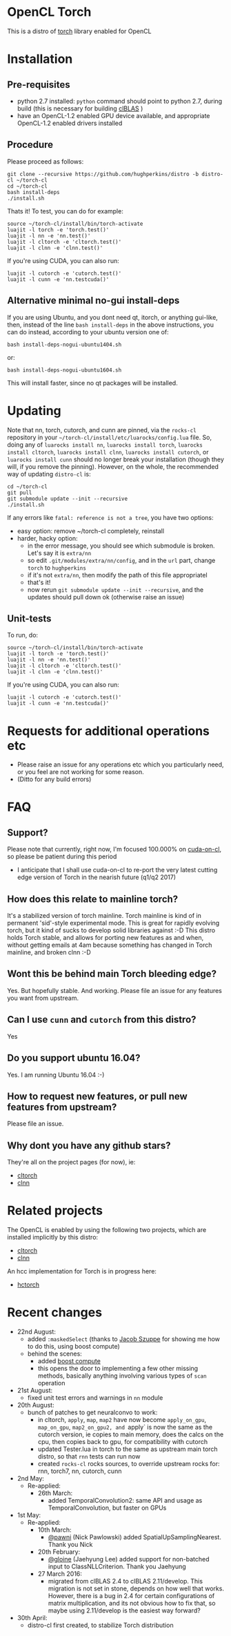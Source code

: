 # OpenCL Torch

This is a distro of [torch](http://torch.ch) library enabled for OpenCL

# Installation

## Pre-requisites

* python 2.7 installed: `python` command should point to python 2.7, during build (this is necessary for building [clBLAS](https://github.com/clMathLibraries/clBLAS) )
* have an OpenCL-1.2 enabled GPU device available, and appropriate OpenCL-1.2 enabled drivers installed

## Procedure

Please proceed as follows:
```
git clone --recursive https://github.com/hughperkins/distro -b distro-cl ~/torch-cl
cd ~/torch-cl
bash install-deps
./install.sh
```
Thats it!  To test, you can do for example:
```
source ~/torch-cl/install/bin/torch-activate
luajit -l torch -e 'torch.test()'
luajit -l nn -e 'nn.test()'
luajit -l cltorch -e 'cltorch.test()'
luajit -l clnn -e 'clnn.test()'
```
If you're using CUDA, you can also run:
```
luajit -l cutorch -e 'cutorch.test()'
luajit -l cunn -e 'nn.testcuda()'
```

## Alternative minimal no-gui install-deps

If you are using Ubuntu, and you dont need qt, itorch, or anything gui-like, then, instead of the line `bash install-deps` in the above instructions,
you can do instead, according to your ubuntu version one of:
```
bash install-deps-nogui-ubuntu1404.sh
```
or:
```
bash install-deps-nogui-ubuntu1604.sh
```

This will install faster, since no qt packages will be installed.

# Updating

Note that nn, torch, cutorch, and cunn are pinned, via the `rocks-cl` repository in your `~/torch-cl/install/etc/luarocks/config.lua` file.
So, doing any of `luarocks install nn`, `luarocks install torch`, `luarocks install cltorch`, `luarocks install clnn`,
`luarocks install cutorch`, or `luarocks install cunn` should no longer break your installation (though they will, if you remove
the pinning).  However, on the whole, the recommended way of updating `distro-cl` is:
```
cd ~/torch-cl
git pull
git submodule update --init --recursive
./install.sh
```
If any errors like `fatal: reference is not a tree`, you have two options:
* easy option: remove ~/torch-cl completely, reinstall
* harder, hacky option:
  * in the error message, you should see which submodule is broken.  Let's say it is `extra/nn`
  * so edit `.git/modules/extra/nn/config`, and in the `url` part, change `torch` to `hughperkins`
  * if it's not `extra/nn`, then modify the path of this file appropriatel
  * that's it!
  * now rerun `git submodule update --init --recursive`, and the updates should pull down ok (otherwise raise an issue)

## Unit-tests

To run, do:
```
source ~/torch-cl/install/bin/torch-activate
luajit -l torch -e 'torch.test()'
luajit -l nn -e 'nn.test()'
luajit -l cltorch -e 'cltorch.test()'
luajit -l clnn -e 'clnn.test()'
```
If you're using CUDA, you can also run:
```
luajit -l cutorch -e 'cutorch.test()'
luajit -l cunn -e 'nn.testcuda()'
```

# Requests for additional operations etc

* Please raise an issue for any operations etc which you particularly need, or you feel are not working for some reason.
* (Ditto for any build errors)

# FAQ

## Support?

Please note that currently, right now, I'm focused 100.000% on [cuda-on-cl](https://github.com/hughperkins/cuda-on-cl), so please be patient during this period
- I anticipate that I shall use cuda-on-cl to re-port the very latest cutting edge version of Torch in the nearish future (q1/q2 2017)

## How does this relate to mainline torch?

It's a stabilized version of torch mainline.  Torch mainline is kind of in permanent 'sid'-style
experimental mode.  This is great for rapidly evolving torch, but it kind of sucks to develop solid
libraries against :-D  This distro holds Torch stable, and allows for porting new features as and when,
without getting emails at 4am because something has changed in Torch mainline, and broken clnn :-D

## Wont this be behind main Torch bleeding edge?

Yes.  But hopefully stable.  And working.  Please file an issue for any features you want from upstream.

## Can I use `cunn` and `cutorch` from this distro?

Yes

## Do you support ubuntu 16.04?

Yes.  I am running Ubuntu 16.04 :-)

## How to request new features, or pull new features from upstream?

Please file an issue.

## Why dont you have any github stars?

They're all on the project pages (for now), ie:
* [cltorch](https://github.com/hughperkins/cltorch)
* [clnn](https://github.com/hughperkins/clnn)

# Related projects

The OpenCL is enabled by using the following two projects, which are installed implicitly by this distro:
* [cltorch](https://github.com/hughperkins/cltorch)
* [clnn](https://github.com/hughperkins/clnn)

An hcc implementation for Torch is in progress here:
* [hctorch](https://bitbucket.org/multicoreware/hctorch)

# Recent changes

* 22nd August:
  * added `:maskedSelect` (thanks to [Jacob Szuppe](https://github.com/haahh) for showing me how to do this, using boost compute)
  * behind the scenes:
    * added [boost compute](https://github.com/boostorg/compute)
    * this opens the door to implementing a few other missing methods, basically anything involving various types of
      `scan` operation
* 21st August:
  * fixed unit test errors and warnings in `nn` module
* 20th August:
  * bunch of patches to get neuralconvo to work:
    * in cltorch, `apply`, `map`, `map2` have now become `apply_on_gpu`, `map_on_gpu`, `map2_on_gpu2, and `apply` is now
    the same as the cutorch version, ie copies to main memory, does the calcs on the cpu, then copies back to gpu,
    for compatibility with cutorch
    * updated Tester.lua in torch to the same as upstream main torch distro, so that `rnn` tests can run now
    * created `rocks-cl` rocks sources, to override upstream rocks for: rnn, torch7, nn, cutorch, cunn
* 2nd May:
  * Re-applied:
    * 26th March:
      * added TemporalConvolution2: same API and usage as TemporalConvolution, but faster on GPUs
* 1st May:
  * Re-applied:
    * 10th March:
      * [@pawni](https://github.com/pawni) (Nick Pawlowski) added SpatialUpSamplingNearest.  Thank you Nick
    * 20th February:
      * [@gloine](https://github.com/gloine) (Jaehyung Lee) added support for non-batched input to ClassNLLCriterion.  Thank you Jaehyung
    * 27 March 2016:
      * migrated from clBLAS 2.4 to clBLAS 2.11/develop. This migration is not set in stone, depends on how well that works. However, there is a bug in 2.4 for certain configurations of matrix multiplication, and its not obvious how to fix that, so maybe using 2.11/develop is the easiest way forward?
* 30th April:
  * distro-cl first created, to stabilize Torch distribution

